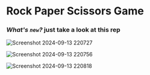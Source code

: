 # Rock Paper Scissors Game

### *What's ``new``?* just take a look at this rep ###
![Screenshot 2024-09-13 220727](https://github.com/user-attachments/assets/ff571408-ef94-4970-93a4-eeae99d9fae1)


![Screenshot 2024-09-13 220756](https://github.com/user-attachments/assets/e8f4cbaf-1c89-4bdd-bd0c-d221fef1a130)




![Screenshot 2024-09-13 220818](https://github.com/user-attachments/assets/2f5c6236-035a-4c53-ab56-2f589a9077e6)

